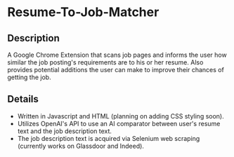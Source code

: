 # Resume-To-Job-Matcher  
## Description  
A Google Chrome Extension that scans job pages and informs the user how similar the job posting's requirements are to his or her resume. Also provides potential additions the user can make to improve their chances of getting the job.  
  
## Details  
* Written in Javascript and HTML (planning on adding CSS styling soon). 
* Utilizes OpenAI's API to use an AI comparator between user's resume text and the job description text. 
* The job description text is acquired via Selenium web scraping (currently works on Glassdoor and Indeed). 
